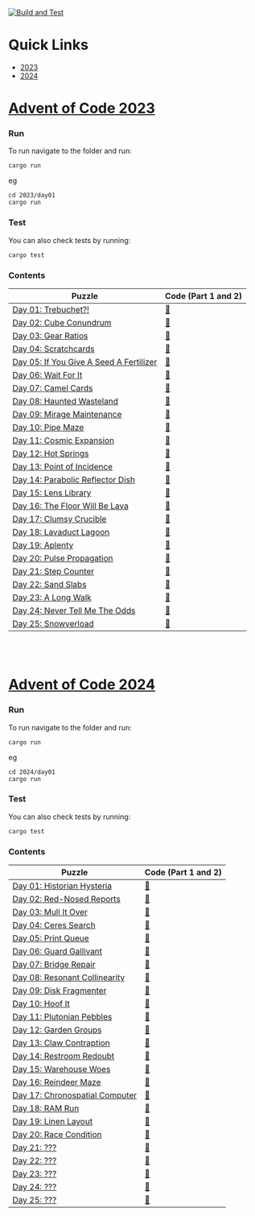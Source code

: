 [![Build and Test](https://github.com/brettseton/advent_of_code/actions/workflows/rust.yml/badge.svg)](https://github.com/brettseton/advent_of_code/actions/workflows/rust.yml)

# Quick Links
- [2023](#advent-of-code-2023)
- [2024](#advent-of-code-2024)

# [Advent of Code 2023](https://adventofcode.com/2023)

### Run
To run navigate to the folder and run:
 ```
 cargo run
 ```

eg
```
cd 2023/day01
cargo run
```

### Test
You can also check tests by running:
```
cargo test
```

### Contents
| Puzzle|Code (Part 1 and 2)|
|-------|----|
| [Day 01: Trebuchet?!](https://adventofcode.com/2023/day/1) | [🦀](https://github.com/brettseton/advent_of_code/blob/master/2023/day01/src/main.rs) |
| [Day 02: Cube Conundrum](https://adventofcode.com/2023/day/2) | [🦀](https://github.com/brettseton/advent_of_code/blob/master/2023/day02/src/main.rs) |
| [Day 03: Gear Ratios](https://adventofcode.com/2023/day/3) | [🦀](https://github.com/brettseton/advent_of_code/blob/master/2023/day03/src/main.rs) |
| [Day 04: Scratchcards](https://adventofcode.com/2023/day/4) | [🦀](https://github.com/brettseton/advent_of_code/blob/master/2023/day04/src/main.rs) |
| [Day 05: If You Give A Seed A Fertilizer](https://adventofcode.com/2023/day/5) | [🦀](https://github.com/brettseton/advent_of_code/blob/master/2023/day05/src/main.rs) |
| [Day 06: Wait For It](https://adventofcode.com/2023/day/6) | [🦀](https://github.com/brettseton/advent_of_code/blob/master/2023/day06/src/main.rs) |
| [Day 07: Camel Cards](https://adventofcode.com/2023/day/7) | [🦀](https://github.com/brettseton/advent_of_code/blob/master/2023/day07/src/main.rs) |
| [Day 08: Haunted Wasteland](https://adventofcode.com/2023/day/8) | [🦀](https://github.com/brettseton/advent_of_code/blob/master/2023/day08/src/main.rs) |
| [Day 09: Mirage Maintenance](https://adventofcode.com/2023/day/9) | [🦀](https://github.com/brettseton/advent_of_code/blob/master/2023/day09/src/main.rs) |
| [Day 10: Pipe Maze](https://adventofcode.com/2023/day/10) | [🦀](https://github.com/brettseton/advent_of_code/blob/master/2023/day10/src/main.rs) |
| [Day 11: Cosmic Expansion](https://adventofcode.com/2023/day/11) | [🦀](https://github.com/brettseton/advent_of_code/blob/master/2023/day11/src/main.rs) |
| [Day 12: Hot Springs](https://adventofcode.com/2023/day/12) | [🦀](https://github.com/brettseton/advent_of_code/blob/master/2023/day12/src/main.rs) |
| [Day 13: Point of Incidence](https://adventofcode.com/2023/day/13) | [🦀](https://github.com/brettseton/advent_of_code/blob/master/2023/day13/src/main.rs) |
| [Day 14: Parabolic Reflector Dish](https://adventofcode.com/2023/day/14) | [🦀](https://github.com/brettseton/advent_of_code/blob/master/2023/day14/src/main.rs) |
| [Day 15: Lens Library](https://adventofcode.com/2023/day/15) | [🦀](https://github.com/brettseton/advent_of_code/blob/master/2023/day15/src/main.rs) |
| [Day 16: The Floor Will Be Lava](https://adventofcode.com/2023/day/16) | [🦀](https://github.com/brettseton/advent_of_code/blob/master/2023/day16/src/main.rs) |
| [Day 17: Clumsy Crucible](https://adventofcode.com/2023/day/17) | [🦀](https://github.com/brettseton/advent_of_code/blob/master/2023/day17/src/main.rs) |
| [Day 18: Lavaduct Lagoon](https://adventofcode.com/2023/day/18) | [🦀](https://github.com/brettseton/advent_of_code/blob/master/2023/day18/src/main.rs) |
| [Day 19: Aplenty](https://adventofcode.com/2023/day/19) | [🦀](https://github.com/brettseton/advent_of_code/blob/master/2023/day19/src/main.rs) |
| [Day 20: Pulse Propagation](https://adventofcode.com/2023/day/20) | [🦀](https://github.com/brettseton/advent_of_code/blob/master/2023/day20/src/main.rs) |
| [Day 21: Step Counter](https://adventofcode.com/2023/day/21) | [🦀](https://github.com/brettseton/advent_of_code/blob/master/2023/day21/src/main.rs) |
| [Day 22: Sand Slabs](https://adventofcode.com/2023/day/22) | [🦀](https://github.com/brettseton/advent_of_code/blob/master/2023/day22/src/main.rs) |
| [Day 23: A Long Walk](https://adventofcode.com/2023/day/23) | [🦀](https://github.com/brettseton/advent_of_code/blob/master/2023/day23/src/main.rs) |
| [Day 24: Never Tell Me The Odds](https://adventofcode.com/2023/day/24) | [🦀](https://github.com/brettseton/advent_of_code/blob/master/2023/day24/src/main.rs) |
| [Day 25: Snowverload](https://adventofcode.com/2023/day/25) | [🦀](https://github.com/brettseton/advent_of_code/blob/master/2023/day25/src/main.rs) |

<br><br>

# [Advent of Code 2024](https://adventofcode.com/2024)

### Run
To run navigate to the folder and run:
 ```
 cargo run
 ```

eg
```
cd 2024/day01
cargo run
``` 

### Test
You can also check tests by running:
```
cargo test
```

### Contents
| Puzzle|Code (Part 1 and 2)|
|-------|----|
| [Day 01: Historian Hysteria](https://adventofcode.com/2024/day/1) | [🦀](https://github.com/brettseton/advent_of_code/blob/master/2024/day01/src/main.rs) |
| [Day 02: Red-Nosed Reports](https://adventofcode.com/2024/day/2) | [🦀](https://github.com/brettseton/advent_of_code/blob/master/2024/day02/src/main.rs) |
| [Day 03: Mull It Over](https://adventofcode.com/2024/day/3) | [🦀](https://github.com/brettseton/advent_of_code/blob/master/2024/day03/src/main.rs) |
| [Day 04: Ceres Search](https://adventofcode.com/2024/day/4) | [🦀](https://github.com/brettseton/advent_of_code/blob/master/2024/day04/src/main.rs) |
| [Day 05: Print Queue](https://adventofcode.com/2024/day/5) | [🦀](https://github.com/brettseton/advent_of_code/blob/master/2024/day05/src/main.rs) |
| [Day 06: Guard Gallivant](https://adventofcode.com/2024/day/6) | [🦀](https://github.com/brettseton/advent_of_code/blob/master/2024/day06/src/main.rs) |
| [Day 07: Bridge Repair](https://adventofcode.com/2024/day/7) | [🦀](https://github.com/brettseton/advent_of_code/blob/master/2024/day07/src/main.rs) |
| [Day 08: Resonant Collinearity](https://adventofcode.com/2024/day/8) | [🦀](https://github.com/brettseton/advent_of_code/blob/master/2024/day08/src/main.rs) |
| [Day 09: Disk Fragmenter](https://adventofcode.com/2024/day/9) | [🦀](https://github.com/brettseton/advent_of_code/blob/master/2024/day09/src/main.rs) |
| [Day 10: Hoof It](https://adventofcode.com/2024/day/10) | [🦀](https://github.com/brettseton/advent_of_code/blob/master/2024/day10/src/main.rs) |
| [Day 11: Plutonian Pebbles](https://adventofcode.com/2024/day/11) | [🦀](https://github.com/brettseton/advent_of_code/blob/master/2024/day11/src/main.rs) |
| [Day 12: Garden Groups](https://adventofcode.com/2024/day/12) | [🦀](https://github.com/brettseton/advent_of_code/blob/master/2024/day12/src/main.rs) |
| [Day 13: Claw Contraption](https://adventofcode.com/2024/day/13) | [🦀](https://github.com/brettseton/advent_of_code/blob/master/2024/day13/src/main.rs) |
| [Day 14: Restroom Redoubt](https://adventofcode.com/2024/day/14) | [🦀](https://github.com/brettseton/advent_of_code/blob/master/2024/day14/src/main.rs) |
| [Day 15: Warehouse Woes](https://adventofcode.com/2024/day/15) | [🦀](https://github.com/brettseton/advent_of_code/blob/master/2024/day15/src/main.rs) |
| [Day 16: Reindeer Maze](https://adventofcode.com/2024/day/16) | [🦀](https://github.com/brettseton/advent_of_code/blob/master/2024/day16/src/main.rs) |
| [Day 17: Chronospatial Computer](https://adventofcode.com/2024/day/17) | [🦀](https://github.com/brettseton/advent_of_code/blob/master/2024/day17/src/main.rs) |
| [Day 18: RAM Run](https://adventofcode.com/2024/day/18) | [🦀](https://github.com/brettseton/advent_of_code/blob/master/2024/day18/src/main.rs) |
| [Day 19: Linen Layout](https://adventofcode.com/2024/day/19) | [🦀](https://github.com/brettseton/advent_of_code/blob/master/2024/day19/src/main.rs) |
| [Day 20: Race Condition](https://adventofcode.com/2024/day/20) | [🦀](https://github.com/brettseton/advent_of_code/blob/master/2024/day20/src/main.rs) |
| [Day 21: ???](https://adventofcode.com/2024/day/21) | [🦀](https://github.com/brettseton/advent_of_code/blob/master/2024/day21/src/main.rs) |
| [Day 22: ???](https://adventofcode.com/2024/day/22) | [🦀](https://github.com/brettseton/advent_of_code/blob/master/2024/day22/src/main.rs) |
| [Day 23: ???](https://adventofcode.com/2024/day/23) | [🦀](https://github.com/brettseton/advent_of_code/blob/master/2024/day23/src/main.rs) |
| [Day 24: ???](https://adventofcode.com/2024/day/24) | [🦀](https://github.com/brettseton/advent_of_code/blob/master/2024/day24/src/main.rs) |
| [Day 25: ???](https://adventofcode.com/2024/day/25) | [🦀](https://github.com/brettseton/advent_of_code/blob/master/2024/day25/src/main.rs) |

